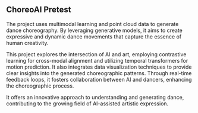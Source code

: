 ## ChoreoAI Pretest


The project uses multimodal learning and point cloud data to generate dance choreography. By leveraging generative models, it aims to create expressive and dynamic dance movements that capture the essence of human creativity.

This project explores the intersection of AI and art, employing contrastive learning for cross-modal alignment and utilizing temporal transformers for motion prediction. It also integrates data visualization techniques to provide clear insights into the generated choreographic patterns. Through real-time feedback loops, it fosters collaboration between AI and dancers, enhancing the choreographic process.

It offers an innovative approach to understanding and generating dance, contributing to the growing field of AI-assisted artistic expression.
